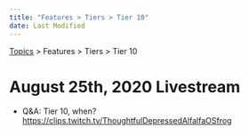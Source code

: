 ```yaml
---
title: "Features > Tiers > Tier 10"
date: Last Modified
---
```

[Topics](../../../topics.md) > Features > Tiers > Tier 10

# August 25th, 2020 Livestream
* Q&A: Tier 10, when? https://clips.twitch.tv/ThoughtfulDepressedAlfalfaOSfrog
